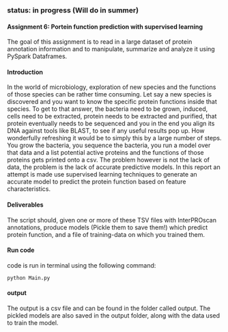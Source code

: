 ### status: in progress (Will do in summer)
#### Assignment 6: Portein function prediction with supervised learning
The goal of this assignment is to read in a large dataset of protein annotation information and to manipulate, summarize and analyze it using PySpark Dataframes.

#### Introduction
In the world of microbiology, exploration of new species and the functions of those species can be rather time consuming. Let say a new species is discovered and you want to know the specific protein functions inside that species. To get to that answer, the bacteria need to be grown, induced, cells need to be extracted, protein needs to be extracted and purified, that protein eventually needs to be sequenced and you in the end you align its DNA against tools like BLAST, to see if any useful results pop up. How wonderfully refreshing it would be to simply this by a large number of steps. You grow the bacteria, you sequence the bacteria, you run a model over that data and a list potential active proteins and the functions of those proteins gets printed onto a csv. The problem however is not the lack of data, the problem is the lack of accurate predictive models. In this report an attempt is made use supervised learning techniques to generate an accurate model to predict the protein function based on feature characteristics. 

#### Deliverables
The script should, given one or more of these TSV files with InterPROscan annotations, produce models (Pickle them to save them!) which predict protein function, and a file of training-data on which you trained them.

#### Run code
code is run in terminal using the following command:
```
python Main.py
```

#### output
The output is a csv file and can be found in the folder called output.
The pickled models are also saved in the output folder, along with the data used to train the model.
